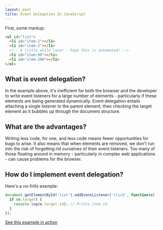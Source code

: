 ```yaml
---
layout: post
title: Event Delegation In JavaScript
---
```


First, some markup:

```html
<ul id="list">
  <li id="item-1"></li>
  <li id="item-2"></li>
  <!-- A little while later - hope this is automated! -->
  <li id="item-99"></li>
  <li id="item-100"></li>
</ul>
```

## What is event delegation?
In the example above, it's inefficient for both the browser and the developer to write event listeners for a large number of elements - particularly if these elements are being generated dynamically. Event delegation entails attaching a single listener to the parent element, then checking the target element  as it bubbles up through the document structure.

## What are the advantages?
Writing less code, for one, and less code means fewer opportunities for bugs to arise. It also means that when elements are removed, we don't run into the risk of forgetting  rid ourselves of their event listeners. Too many of those floating around in memory - particularly in complex web applications - can cause problems for the browser.

## How do I implement event delegation?
Here's a no-frills example:

```js
document.getElementById('list').addEventListener('click', function(e) {
  if (e.target) {
    console.log(e.target.id); // Prints item id
  }
});
```

[See this example in action](http://jsfiddle.net/heQkz/)
